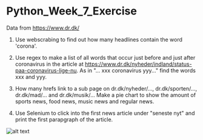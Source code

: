 # Python_Week_7_Exercise

Data from https://www.dr.dk/

1) Use webscrabing to find out how many headlines contain the word 'corona'.

2) Use regex to make a list of all words that occur just before and just after coronavirus in the article at https://www.dr.dk/nyheder/indland/status-paa-coronavirus-lige-nu. 
As in "... xxx coronavirus yyy..." find the words xxx and yyy. 

3) How many hrefs link to a sub page on dr.dk/nyheder/..., dr.dk/sporten/..., dr.dk/mad/... and dr.dk/musik/...
Make a pie chart to show the amount of sports news, food news, music news and regular news.

4) Use Selenium to click into the first news article under "seneste nyt" and print the first parapgraph of the article.

![alt text](https://imgur.com/a/e3M2rh6)
